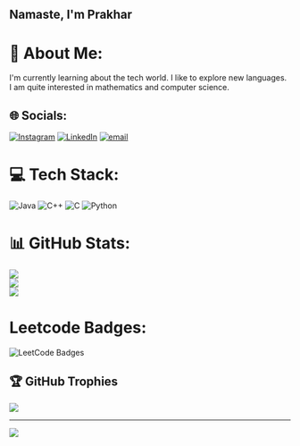 ## Namaste, I'm Prakhar

# 💫 About Me:
I'm currently learning about the tech world. I like to explore new languages.<br>I am quite interested in mathematics and computer science.


## 🌐 Socials:
[![Instagram](https://img.shields.io/badge/Instagram-%23E4405F.svg?logo=Instagram&logoColor=white)](https://instagram.com/prakhar_8651) [![LinkedIn](https://img.shields.io/badge/LinkedIn-%230077B5.svg?logo=linkedin&logoColor=white)](https://linkedin.com/in/https://www.linkedin.com/in/prakhar-gupta-924012324/) [![email](https://img.shields.io/badge/Email-D14836?logo=gmail&logoColor=white)](mailto:prakhargupta1568@gmail.com) 

# 💻 Tech Stack:
![Java](https://img.shields.io/badge/java-%23ED8B00.svg?style=for-the-badge&logo=openjdk&logoColor=white) ![C++](https://img.shields.io/badge/c++-%2300599C.svg?style=for-the-badge&logo=c%2B%2B&logoColor=white) ![C](https://img.shields.io/badge/c-%2300599C.svg?style=for-the-badge&logo=c&logoColor=white) ![Python](https://img.shields.io/badge/python-3670A0?style=for-the-badge&logo=python&logoColor=ffdd54)
# 📊 GitHub Stats:
![](https://github-readme-stats.vercel.app/api?username=PrakharG8651&theme=dark&hide_border=false&include_all_commits=false&count_private=false)<br/>
![](https://nirzak-streak-stats.vercel.app/?user=PrakharG8651&theme=dark&hide_border=false)<br/>
![](https://github-readme-stats.vercel.app/api/top-langs/?username=PrakharG8651&theme=dark&hide_border=false&include_all_commits=false&count_private=false&layout=compact)

# Leetcode Badges:
![LeetCode Badges](https://leetcode-badge-showcase.vercel.app/api?username={Prakhar_8651})

## 🏆 GitHub Trophies
![](https://github-profile-trophy.vercel.app/?username=PrakharG8651&theme=radical&no-frame=false&no-bg=false&margin-w=4)

---
[![](https://visitcount.itsvg.in/api?id=PrakharG8651&icon=0&color=0)](https://visitcount.itsvg.in)

<!-- Proudly created with GPRM ( https://gprm.itsvg.in ) -->
